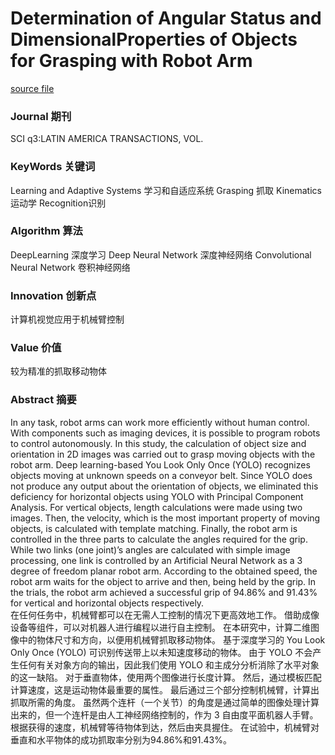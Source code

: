 # Determination of Angular Status and DimensionalProperties of Objects for Grasping with Robot Arm

[source file](./CNN-2023.02.pdf)

### Journal 期刊
SCI q3:LATIN AMERICA TRANSACTIONS, VOL.

### KeyWords 关键词
Learning and Adaptive Systems 学习和自适应系统
Grasping 抓取
Kinematics 运动学
Recognition识别

### Algorithm 算法
DeepLearning 深度学习
Deep Neural Network 深度神经网络
Convolutional Neural Network 卷积神经网络

### Innovation 创新点
计算机视觉应用于机械臂控制

### Value 价值
较为精准的抓取移动物体

### Abstract 摘要
In any task, robot arms can work more efficiently without human control. With components such as imaging devices, it is possible to program robots to control autonomously. In this study, the calculation of object size and orientation in 2D images was carried out to grasp moving objects with the robot arm. Deep learning-based You Look Only Once (YOLO) recognizes objects moving at unknown speeds on a conveyor belt. Since YOLO does not produce any output about the orientation of objects, we eliminated this deficiency for horizontal objects using YOLO with Principal Component Analysis. For vertical objects, length calculations were made using two images. Then, the velocity, which is the most important property of moving objects, is calculated with template matching. Finally, the robot arm is controlled in the three parts to calculate the angles required for the grip. While two links (one joint)’s angles are calculated with simple image processing, one link is controlled by an Artificial Neural Network as a 3 degree of freedom planar robot arm. According to the obtained speed, the robot arm waits for the object to arrive and then, being held by the grip. In the trials, the robot arm achieved a successful grip of 94.86% and 91.43% for vertical and horizontal objects respectively.  
在任何任务中，机械臂都可以在无需人工控制的情况下更高效地工作。 借助成像设备等组件，可以对机器人进行编程以进行自主控制。 在本研究中，计算二维图像中的物体尺寸和方向，以便用机械臂抓取移动物体。 基于深度学习的 You Look Only Once (YOLO) 可识别传送带上以未知速度移动的物体。 由于 YOLO 不会产生任何有关对象方向的输出，因此我们使用 YOLO 和主成分分析消除了水平对象的这一缺陷。 对于垂直物体，使用两个图像进行长度计算。 然后，通过模板匹配计算速度，这是运动物体最重要的属性。 最后通过三个部分控制机械臂，计算出抓取所需的角度。 虽然两个连杆（一个关节）的角度是通过简单的图像处理计算出来的，但一个连杆是由人工神经网络控制的，作为 3 自由度平面机器人手臂。 根据获得的速度，机械臂等待物体到达，然后由夹具握住。 在试验中，机械臂对垂直和水平物体的成功抓取率分别为94.86%和91.43%。